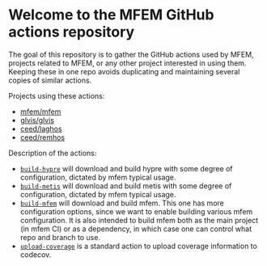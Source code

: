 # Welcome to the MFEM GitHub actions repository

The goal of this repository is to gather the GitHub actions used by MFEM, projects related to MFEM, or any other project 
interested in using them. Keeping these in one repo avoids duplicating and maintaining several copies of similar actions.

Projects using these actions:
- [mfem/mfem](https://github.com/mfem/mfem)
- [glvis/glvis](https://github.com/glvis/glvis)
- [ceed/laghos](https://github.com/ceed/laghos)
- [ceed/remhos](https://github.com/ceed/remhos)

Description of the actions:
- [`build-hypre`](build-hypre/action.yml) will download and build hypre with some degree of configuration, dictated by mfem typical usage.
- [`build-metis`](build-metis/action.yml) will download and build metis with some degree of configuration, dictated by mfem typical usage.
- [`build-mfem`](build-mfem/action.yml) will download and build mfem. This one has more configuration options, since we want to enable building various mfem configuration. It is also intended to build mfem both as the main project (in mfem CI) or as a dependency, in which case one can control what repo and branch to use.
- [`upload-coverage`](upload-coverage/action.yml) is a standard action to upload coverage information to codecov.

